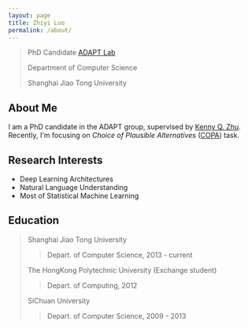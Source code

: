 ```yaml
---
layout: page
title: Zhiyi Luo
permalink: /about/
---
```


> PhD Candidate [ADAPT Lab](http://adapt.seiee.sjtu.edu.cn/)
>
> Department of Computer Science
>
> Shanghai Jiao Tong University

About Me
--------------
I am a PhD candidate in the ADAPT group, supervised by [Kenny Q. Zhu](http://www.cs.sjtu.edu.cn/~kzhu/).
Recently, I'm focusing on *Choice of Plausible Alternatives* ([COPA](http://people.ict.usc.edu/~gordon/copa.html)) task.

Research Interests
-------------
* Deep Learning Architectures
* Natural Language Understanding
* Most of Statistical Machine Learning

Education
----------------
> Shanghai Jiao Tong University
>> Depart. of Computer Science, 2013 - current
>
> The HongKong Polytechnic University (Exchange student)
>> Depart. of Computing, 2012
>
> SiChuan University
>> Depart. of Computer Science, 2009 - 2013


